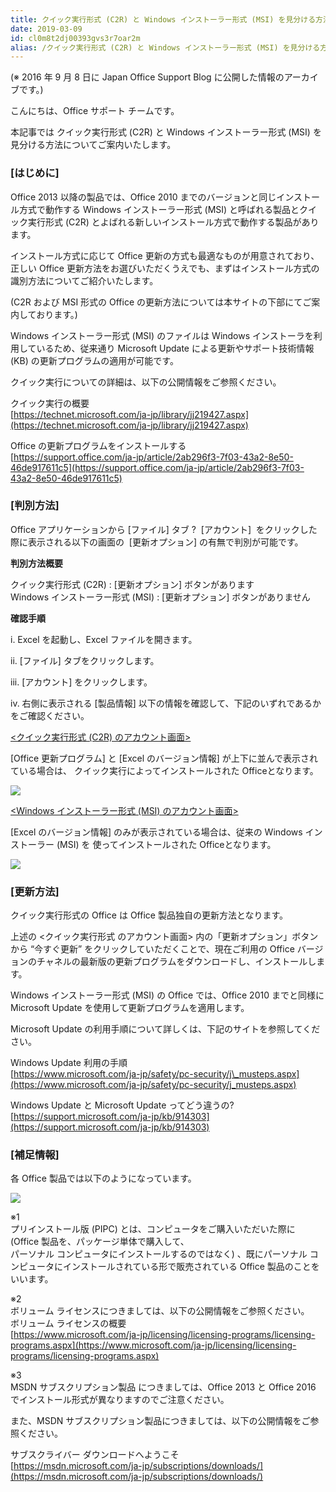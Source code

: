```yaml
---
title: クイック実行形式 (C2R) と Windows インストーラー形式 (MSI) を見分ける方法
date: 2019-03-09
id: cl0m8t2dj00393gvs3r7oar2m
alias: /クイック実行形式 (C2R) と Windows インストーラー形式 (MSI) を見分ける方法/
---
```


(※ 2016 年 9 月 8 日に Japan Office Support Blog に公開した情報のアーカイブです。)

こんにちは、Office サポート チームです。

本記事では クイック実行形式 (C2R) と Windows インストーラー形式 (MSI) を見分ける方法についてご案内いたします。  

### \[はじめに\]

  

Office 2013 以降の製品では、Office 2010 までのバージョンと同じインストール方式で動作する Windows インストーラー形式 (MSI) と呼ばれる製品とクイック実行形式 (C2R) とよばれる新しいインストール方式で動作する製品があります。

  

インストール方式に応じて Office 更新の方式も最適なものが用意されており、正しい Office 更新方法をお選びいただくうえでも、まずはインストール方式の識別方法についてご紹介いたします。  
  
(C2R および MSI 形式の Office の更新方法については本サイトの下部にてご案内しております。)

  

Windows インストーラー形式 (MSI) のファイルは Windows インストーラを利用しているため、従来通り Microsoft Update による更新やサポート技術情報 (KB) の更新プログラムの適用が可能です。

  

  

クイック実行についての詳細は、以下の公開情報をご参照ください。

  

クイック実行の概要  
[https://technet.microsoft.com/ja-jp/library/jj219427.aspx](https://technet.microsoft.com/ja-jp/library/jj219427.aspx)

  

Office の更新プログラムをインストールする  
[https://support.office.com/ja-jp/article/2ab296f3-7f03-43a2-8e50-46de917611c5](https://support.office.com/ja-jp/article/2ab296f3-7f03-43a2-8e50-46de917611c5)

  

  

### \[判別方法\]

  

Office アプリケーションから \[ファイル\] タブ ?  \[アカウント\]  をクリックした際に表示される以下の画面の  \[更新オプション\] の有無で判別が可能です。

  

  

**判別方法概要**

クイック実行形式 (C2R) : \[更新オプション\] ボタンがあります  
Windows インストーラー形式 (MSI) : \[更新オプション\] ボタンがありません

  

**確認手順**

i. Excel を起動し、Excel ファイルを開きます。  
  
ii. \[ファイル\] タブをクリックします。  

iii. \[アカウント\] をクリックします。

iv. 右側に表示される \[製品情報\] 以下の情報を確認して、下記のいずれであるかをご確認ください。

  

<u><クイック実行形式 (C2R) のアカウント画面></u>  
  
\[Office 更新プログラム\] と \[Excel のバージョン情報\] が上下に並んで表示されている場合は、 クイック実行によってインストールされた Officeとなります。

  

![](image1.png)  
  

<u><Windows インストーラー形式 (MSI) のアカウント画面></u>  
  
\[Excel のバージョン情報\] のみが表示されている場合は、従来の Windows インストーラー (MSI) を 使ってインストールされた Officeとなります。

  

![](image2.png)

  

### \[更新方法\]

クイック実行形式の Office は Office 製品独自の更新方法となります。  
  
上述の <クイック実行形式 のアカウント画面> 内の「更新オプション」ボタンから “今すぐ更新” をクリックしていただくことで、現在ご利用の Office バージョンのチャネルの最新版の更新プログラムをダウンロードし、インストールします。

  

Windows インストーラー形式 (MSI) の Office では、Office 2010 までと同様に Microsoft Update を使用して更新プログラムを適用します。  
  
Microsoft Update の利用手順について詳しくは、下記のサイトを参照してください。

  

 Windows Update 利用の手順  
 [https://www.microsoft.com/ja-jp/safety/pc-security/j\_musteps.aspx](https://www.microsoft.com/ja-jp/safety/pc-security/j_musteps.aspx)

  

 Windows Update と Microsoft Update ってどう違うの?  
 [https://support.microsoft.com/ja-jp/kb/914303](https://support.microsoft.com/ja-jp/kb/914303)

  

### \[補足情報\]

各 Office 製品では以下のようになっています。

![](image3.png)

※1  
プリインストール版 (PIPC) とは、コンピュータをご購入いただいた際に (Office 製品を、パッケージ単体で購入して、  
パーソナル コンピュータにインストールするのではなく) 、既にパーソナル コンピュータにインストールされている形で販売されている Office 製品のことをいいます。

  

※2  
ボリューム ライセンスにつきましては、以下の公開情報をご参照ください。  
 ボリューム ライセンスの概要  
 [https://www.microsoft.com/ja-jp/licensing/licensing-programs/licensing-programs.aspx](https://www.microsoft.com/ja-jp/licensing/licensing-programs/licensing-programs.aspx)

※3  
MSDN サブスクリプション製品 につきましては、Office 2013 と Office 2016 でインストール形式が異なりますのでご注意ください。  
  
また、MSDN サブスクリプション製品につきましては、以下の公開情報をご参照ください。  
  
 サブスクライバー ダウンロードへようこそ  
 [https://msdn.microsoft.com/ja-jp/subscriptions/downloads/](https://msdn.microsoft.com/ja-jp/subscriptions/downloads/)